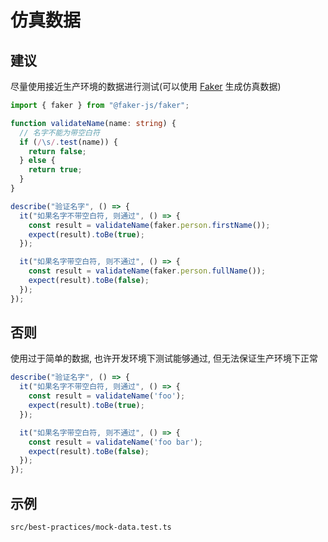 # 仿真数据

## 建议

尽量使用接近生产环境的数据进行测试(可以使用 [Faker](https://fakerjs.dev/) 生成仿真数据)

```ts
import { faker } from "@faker-js/faker";

function validateName(name: string) {
  // 名字不能为带空白符
  if (/\s/.test(name)) {
    return false;
  } else {
    return true;
  }
}

describe("验证名字", () => {
  it("如果名字不带空白符, 则通过", () => {
    const result = validateName(faker.person.firstName());
    expect(result).toBe(true);
  });

  it("如果名字带空白符, 则不通过", () => {
    const result = validateName(faker.person.fullName());
    expect(result).toBe(false);
  });
});
```

## 否则

使用过于简单的数据, 也许开发环境下测试能够通过, 但无法保证生产环境下正常 

```ts
describe("验证名字", () => {
  it("如果名字不带空白符, 则通过", () => {
    const result = validateName('foo');
    expect(result).toBe(true);
  });

  it("如果名字带空白符, 则不通过", () => {
    const result = validateName('foo bar');
    expect(result).toBe(false);
  });
});
``` 

## 示例

`src/best-practices/mock-data.test.ts`